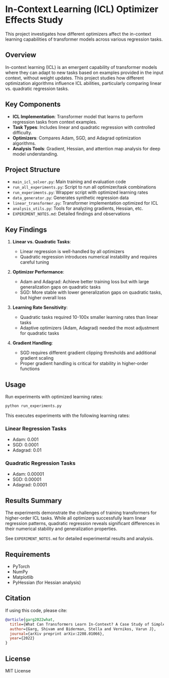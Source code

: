 # In-Context Learning (ICL) Optimizer Effects Study

This project investigates how different optimizers affect the in-context learning capabilities of transformer models across various regression tasks.

## Overview

In-context learning (ICL) is an emergent capability of transformer models where they can adapt to new tasks based on examples provided in the input context, without weight updates. This project studies how different optimization algorithms influence ICL abilities, particularly comparing linear vs. quadratic regression tasks.

## Key Components

- **ICL Implementation**: Transformer model that learns to perform regression tasks from context examples.
- **Task Types**: Includes linear and quadratic regression with controlled difficulty.
- **Optimizers**: Compares Adam, SGD, and Adagrad optimization algorithms.
- **Analysis Tools**: Gradient, Hessian, and attention map analysis for deep model understanding.

## Project Structure

- `main_icl_solver.py`: Main training and evaluation code
- `run_all_experiments.py`: Script to run all optimizer/task combinations 
- `run_experiments.py`: Wrapper script with optimized learning rates
- `data_generator.py`: Generates synthetic regression data
- `linear_transformer.py`: Transformer implementation optimized for ICL
- `analysis_utils.py`: Tools for analyzing gradients, Hessian, etc.
- `EXPERIMENT_NOTES.md`: Detailed findings and observations

## Key Findings

1. **Linear vs. Quadratic Tasks**:
   - Linear regression is well-handled by all optimizers
   - Quadratic regression introduces numerical instability and requires careful tuning

2. **Optimizer Performance**:
   - Adam and Adagrad: Achieve better training loss but with large generalization gaps on quadratic tasks
   - SGD: More stable with lower generalization gaps on quadratic tasks, but higher overall loss

3. **Learning Rate Sensitivity**:
   - Quadratic tasks required 10-100x smaller learning rates than linear tasks
   - Adaptive optimizers (Adam, Adagrad) needed the most adjustment for quadratic tasks

4. **Gradient Handling**:
   - SGD requires different gradient clipping thresholds and additional gradient scaling
   - Proper gradient handling is critical for stability in higher-order functions

## Usage

Run experiments with optimized learning rates:

```bash
python run_experiments.py
```

This executes experiments with the following learning rates:

### Linear Regression Tasks
- Adam: 0.001
- SGD: 0.0001
- Adagrad: 0.01

### Quadratic Regression Tasks
- Adam: 0.00001
- SGD: 0.00001
- Adagrad: 0.0001

## Results Summary

The experiments demonstrate the challenges of training transformers for higher-order ICL tasks. While all optimizers successfully learn linear regression patterns, quadratic regression reveals significant differences in their numerical stability and generalization properties.

See `EXPERIMENT_NOTES.md` for detailed experimental results and analysis.

## Requirements

- PyTorch
- NumPy
- Matplotlib
- PyHessian (for Hessian analysis)

## Citation

If using this code, please cite:

```bibtex
@article{garg2022what,
  title={What Can Transformers Learn In-Context? A Case Study of Simple Function Classes},
  author={Garg, Shivam and Biderman, Stella and Vernikos, Varun J},
  journal={arXiv preprint arXiv:2208.01066},
  year={2022}
}
```

## License

MIT License 